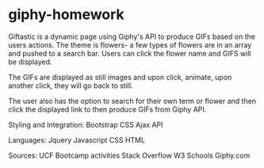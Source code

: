 # giphy-homework

Giftastic is a dynamic page using Giphy's API to produce GIFs based on the users actions.
The theme is flowers- a few types of flowers are in an array and pushed to a search bar. Users can click the flower name and GIFS will be displayed.

The GIFs are displayed as still images and upon click, animate, upon another click, they will go back to still. 

The user also has the option to search for their own term or flower and then click the displayed link to then produce GIFs from Giphy API.

Styling and Integration:
Bootstrap
CSS
Ajax
API

Languages: 
Jquery 
Javascript 
CSS 
HTML


Sources: 
UCF Bootcamp activities 
Stack Overflow 
W3 Schools
Giphy.com